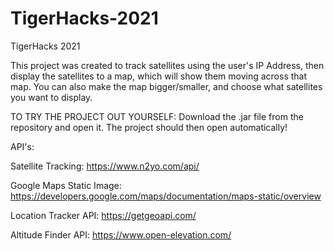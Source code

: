 # TigerHacks-2021
TigerHacks 2021 

This project was created to track satellites using the user's IP Address, then display the satellites to a map, which will
show them moving across that map. You can also make the map bigger/smaller, and choose what satellites you want to display.

TO TRY THE PROJECT OUT YOURSELF:
Download the .jar file from the repository and open it. The project should then open automatically!


API's: 

Satellite Tracking:
https://www.n2yo.com/api/

Google Maps Static Image:
https://developers.google.com/maps/documentation/maps-static/overview

Location Tracker API:
https://getgeoapi.com/

Altitude Finder API:
https://www.open-elevation.com/
